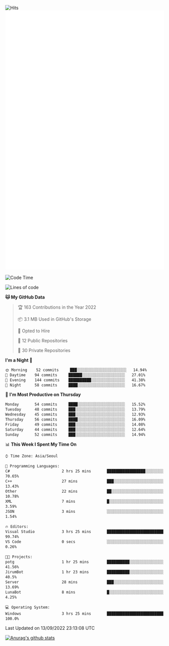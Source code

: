 ![Hits](https://hits.seeyoufarm.com/api/count/incr/badge.svg?url=https%3A%2F%2Fgithub.com%2Fkokose1234&count_bg=%2379C83D&title_bg=%23555555&icon=apple.svg&icon_color=%23E7E7E7&title=hits&edge_flat=false)
<br/>
![Metrics](https://github.com/kokose1234/kokose1234/blob/main/github-metrics.svg)

<!--START_SECTION:waka-->
![Code Time](http://img.shields.io/badge/Code%20Time-688%20hrs%209%20mins-blue)

![Lines of code](https://img.shields.io/badge/From%20Hello%20World%20I%27ve%20Written-937%20Thousand%20lines%20of%20code-blue)

**🐱 My GitHub Data** 

> 🏆 163 Contributions in the Year 2022
 > 
> 📦 3.1 MB Used in GitHub's Storage 
 > 
> 💼 Opted to Hire
 > 
> 📜 12 Public Repositories 
 > 
> 🔑 30 Private Repositories  
 > 
**I'm a Night 🦉** 

```text
🌞 Morning    52 commits     ███░░░░░░░░░░░░░░░░░░░░░░   14.94% 
🌆 Daytime    94 commits     ██████░░░░░░░░░░░░░░░░░░░   27.01% 
🌃 Evening    144 commits    ██████████░░░░░░░░░░░░░░░   41.38% 
🌙 Night      58 commits     ████░░░░░░░░░░░░░░░░░░░░░   16.67%

```
📅 **I'm Most Productive on Thursday** 

```text
Monday       54 commits     ████░░░░░░░░░░░░░░░░░░░░░   15.52% 
Tuesday      48 commits     ███░░░░░░░░░░░░░░░░░░░░░░   13.79% 
Wednesday    45 commits     ███░░░░░░░░░░░░░░░░░░░░░░   12.93% 
Thursday     56 commits     ████░░░░░░░░░░░░░░░░░░░░░   16.09% 
Friday       49 commits     ███░░░░░░░░░░░░░░░░░░░░░░   14.08% 
Saturday     44 commits     ███░░░░░░░░░░░░░░░░░░░░░░   12.64% 
Sunday       52 commits     ███░░░░░░░░░░░░░░░░░░░░░░   14.94%

```


📊 **This Week I Spent My Time On** 

```text
⌚︎ Time Zone: Asia/Seoul

💬 Programming Languages: 
C#                       2 hrs 25 mins       █████████████████░░░░░░░░   70.65% 
C++                      27 mins             ███░░░░░░░░░░░░░░░░░░░░░░   13.43% 
Other                    22 mins             ██░░░░░░░░░░░░░░░░░░░░░░░   10.78% 
XML                      7 mins              █░░░░░░░░░░░░░░░░░░░░░░░░   3.59% 
JSON                     3 mins              ░░░░░░░░░░░░░░░░░░░░░░░░░   1.54%

🔥 Editors: 
Visual Studio            3 hrs 25 mins       █████████████████████████   99.74% 
VS Code                  0 secs              ░░░░░░░░░░░░░░░░░░░░░░░░░   0.26%

🐱‍💻 Projects: 
potg                     1 hr 25 mins        ██████████░░░░░░░░░░░░░░░   41.56% 
JirumBot                 1 hr 23 mins        ██████████░░░░░░░░░░░░░░░   40.5% 
Server                   28 mins             ███░░░░░░░░░░░░░░░░░░░░░░   13.69% 
LunaBot                  8 mins              █░░░░░░░░░░░░░░░░░░░░░░░░   4.25%

💻 Operating System: 
Windows                  3 hrs 25 mins       █████████████████████████   100.0%

```


 Last Updated on 13/09/2022 23:13:08 UTC
<!--END_SECTION:waka-->

[![Anurag's github stats](https://github-readme-stats.vercel.app/api?username=kokose1234&theme=dracula)](https://github.com/anuraghazra/github-readme-stats)



	
